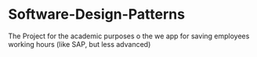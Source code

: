 # Software-Design-Patterns
The Project for the academic purposes o the we app for saving employees working hours (like SAP, but less advanced)
